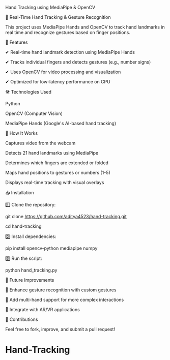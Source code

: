 
Hand Tracking using MediaPipe & OpenCV

🚀 Real-Time Hand Tracking & Gesture Recognition

This project uses MediaPipe Hands and OpenCV to track hand landmarks in real time and recognize gestures based on finger positions.


📌 Features

✔ Real-time hand landmark detection using MediaPipe Hands

✔ Tracks individual fingers and detects gestures (e.g., number signs)

✔ Uses OpenCV for video processing and visualization

✔ Optimized for low-latency performance on CPU


🛠 Technologies Used

Python

OpenCV (Computer Vision)

MediaPipe Hands (Google's AI-based hand tracking)

🎯 How It Works

Captures video from the webcam

Detects 21 hand landmarks using MediaPipe

Determines which fingers are extended or folded

Maps hand positions to gestures or numbers (1-5)

Displays real-time tracking with visual overlays

📥 Installation

1️⃣ Clone the repository:

git clone https://github.com/aditya4523/hand-tracking.git

cd hand-tracking

2️⃣ Install dependencies:



pip install opencv-python mediapipe numpy

3️⃣ Run the script:



python hand_tracking.py


📝 Future Improvements

🔹 Enhance gesture recognition with custom gestures

🔹 Add multi-hand support for more complex interactions

🔹 Integrate with AR/VR applications

📩 Contributions

Feel free to fork, improve, and submit a pull request!

# Hand-Tracking

